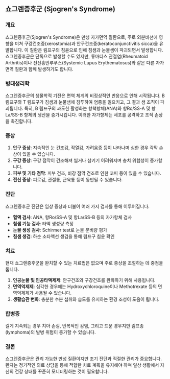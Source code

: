 

## 쇼그렌증후군 (Sjogren's Syndrome)

### 개요
쇼그렌증후군(Sjogren's Syndrome)은 만성 자가면역 질환으로, 주로 외분비선에 영향을 미쳐 구강건조증(xerostomia)과 안구건조증(keratoconjunctivitis sicca)을 유발합니다. 이 질환은 림프구의 침윤으로 인해 침샘과 눈물샘이 파괴되면서 발생합니다. 쇼그렌증후군은 단독으로 발생할 수도 있지만, 류마티스 관절염(Rheumatoid Arthritis)이나 전신홍반루푸스(Systemic Lupus Erythematosus)와 같은 다른 자가면역 질환과 함께 발생하기도 합니다.

### 병태생리학
쇼그렌증후군의 생물학적 기전은 면역 체계의 비정상적인 반응으로 인해 시작됩니다. B 림프구와 T 림프구가 침샘과 눈물샘에 침투하여 염증을 일으키고, 그 결과 샘 조직이 파괴됩니다. 특히, B 림프구의 과도한 활성화는 항핵항체(ANA)와 항Ro/SS-A 및 항La/SS-B 항체의 생산을 증가시킵니다. 이러한 자가항체는 세포를 공격하고 조직 손상을 촉진합니다.

### 증상
1. **안구 증상**: 지속적인 눈 건조감, 작열감, 가려움증 등이 나타나며 심한 경우 각막 손상이 있을 수 있습니다.
2. **구강 증상**: 구강 점막이 건조해져 씹거나 삼키기 어려워지며 충치 위험성이 증가합니다.
3. **피부 및 기타 점막**: 피부 건조, 비강 점막 건조로 인한 코피 등이 있을 수 있습니다.
4. **전신 증상**: 피로감, 관절통, 근육통 등이 동반될 수 있습니다.

### 진단
쇼그렌증후군 진단은 임상 증상과 더불어 여러 가지 검사를 통해 이루어집니다.
- **혈액 검사**: ANA, 항Ro/SS-A 및 항La/SS-B 등의 자가항체 검사
- **침샘 기능 검사**: 타액 생성량 측정
- **눈물 생성 검사**: Schirmer test로 눈물 분비량 평가
- **침샘 생검**: 하순 소타액선 생검을 통해 림프구 침윤 확인

### 치료
현재 쇼그렌증후군을 완치할 수 있는 치료법은 없으며 주로 증상을 조절하는 데 중점을 둡니다.
1. **인공눈물 및 인공타액제제**: 안구건조와 구강건조를 완화하기 위해 사용됩니다.
2. **면역억제제**: 심각한 경우에는 Hydroxychloroquine이나 Methotrexate 등의 면역억제제가 사용될 수 있습니다.
3. **생활습관 변화**: 충분한 수분 섭취와 습도를 유지하는 환경 조성이 도움이 됩니다.

### 합병증
길게 지속되는 경우 치아 손실, 반복적인 감염, 그리고 드문 경우지만 림프종(lymphoma)의 발병 위험이 증가할 수 있습니다.

### 결론
쇼그렌증후군은 관리 가능한 만성 질환이지만 조기 진단과 적절한 관리가 중요합니다. 환자는 정기적인 의료 상담을 통해 적합한 치료 계획을 유지해야 하며 일상 생활에서 자신의 건강 상태를 꾸준히 모니터링하는 것이 필요합니다.